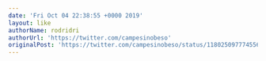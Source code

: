 ```yaml
---
date: 'Fri Oct 04 22:38:55 +0000 2019'
layout: like
authorName: rodridri
authorUrl: 'https://twitter.com/campesinobeso'
originalPost: 'https://twitter.com/campesinobeso/status/1180250977745563649'
---
```

